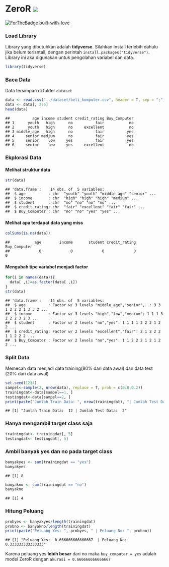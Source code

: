 # ZeroR <img src="https://img.shields.io/badge/r-%23276DC3.svg?&style=for-the-badge&logo=r&logoColor=white"/> 

[![ForTheBadge built-with-love](http://ForTheBadge.com/images/badges/built-with-love.svg)](https://GitHub.com/Naereen/) 

### Load Library

Library yang dibutuhkan adalah **tidyverse**. Silahkan install terlebih
dahulu jika belum terisntall, dengan perintah
`install.packages("tidyverse")`. Library ini aka digunakan untuk
pengolahan variabel dan data.

``` r
library(tidyverse)
```

### Baca Data

Data tersimpan di folder `dataset`

``` r
data <- read.csv("../dataset/beli_komputer.csv", header = T, sep = ";")
data <- data[, 2:6]
head(data)
```

    ##          age income student credit_rating Buy_Computer
    ## 1      youth   high      no          fair           no
    ## 2      youth   high      no     excellent           no
    ## 3 middle_age   high      no          fair          yes
    ## 4     senior medium      no          fair          yes
    ## 5     senior    low     yes          fair          yes
    ## 6     senior    low     yes     excellent           no

### Ekplorasi Data

#### Melihat struktur data

``` r
str(data)
```

    ## 'data.frame':    14 obs. of  5 variables:
    ##  $ age          : chr  "youth" "youth" "middle_age" "senior" ...
    ##  $ income       : chr  "high" "high" "high" "medium" ...
    ##  $ student      : chr  "no" "no" "no" "no" ...
    ##  $ credit_rating: chr  "fair" "excellent" "fair" "fair" ...
    ##  $ Buy_Computer : chr  "no" "no" "yes" "yes" ...

#### Melihat apa terdapat data yang miss

``` r
colSums(is.na(data))
```

    ##           age        income       student credit_rating  Buy_Computer 
    ##             0             0             0             0             0

#### Mengubah tipe variabel menjadi factor

``` r
for(i in names(data)){
  data[ ,i]=as.factor(data[ ,i])
}
str(data)
```

    ## 'data.frame':    14 obs. of  5 variables:
    ##  $ age          : Factor w/ 3 levels "middle_age","senior",..: 3 3 1 2 2 2 1 3 3 2 ...
    ##  $ income       : Factor w/ 3 levels "high","low","medium": 1 1 1 3 2 2 2 3 2 3 ...
    ##  $ student      : Factor w/ 2 levels "no","yes": 1 1 1 1 2 2 2 1 2 2 ...
    ##  $ credit_rating: Factor w/ 2 levels "excellent","fair": 2 1 2 2 2 1 1 2 2 2 ...
    ##  $ Buy_Computer : Factor w/ 2 levels "no","yes": 1 1 2 2 2 1 2 1 2 2 ...

### Split Data

Memecah data menjadi data training(80% dari data awal) dan data test
(20% dari data awal)

``` r
set.seed(1234)
sampel<-sample(2, nrow(data), replace = T, prob = c(0.8,0.2))
trainingdat<-data[sampel==1, ]
testingdat<-data[sampel==2, ]
print(paste("Jumlah Train Data: ", nrow(trainingdat), "| Jumlah Test Data: ", nrow(testingdat)))
```

    ## [1] "Jumlah Train Data:  12 | Jumlah Test Data:  2"

### Hanya mengambil target class saja

``` r
trainingdat<- trainingdat[, 5]
testingdat<- testingdat[, 5]
```

### Ambil banyak yes dan no pada target class

``` r
banyakyes <- sum(trainingdat == "yes")
banyakyes
```

    ## [1] 8

``` r
banyakno <- sum(trainingdat == "no")
banyakno
```

    ## [1] 4

### Hitung Peluang

``` r
probyes <- banyakyes/length(trainingdat)
probno <- banyakno/length(trainingdat)
print(paste("Peluang Yes: ", probyes, " | Peluang No: ", probno))
```

    ## [1] "Peluang Yes:  0.666666666666667  | Peluang No:  0.333333333333333"

Karena peluang yes **lebih besar** dari no maka `buy_computer = yes`
adalah model ZeroR dengan `akurasi = 0.666666666666667`
